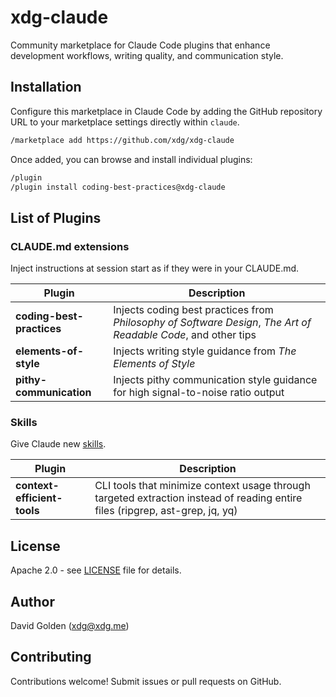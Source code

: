 # xdg-claude

Community marketplace for Claude Code plugins that enhance development workflows, writing quality, and communication style.

## Installation

Configure this marketplace in Claude Code by adding the GitHub repository URL to your marketplace settings directly within `claude`.

```bash
/marketplace add https://github.com/xdg/xdg-claude
```

Once added, you can browse and install individual plugins:

```bash
/plugin
/plugin install coding-best-practices@xdg-claude
```

## List of Plugins

### CLAUDE.md extensions

Inject instructions at session start as if they were in your CLAUDE.md.

| Plugin | Description |
|--------|-------------|
| **coding-best-practices** | Injects coding best practices from *Philosophy of Software Design*, *The Art of Readable Code*, and other tips |
| **elements-of-style** | Injects writing style guidance from *The Elements of Style* |
| **pithy-communication** | Injects pithy communication style guidance for high signal-to-noise ratio output |

### Skills

Give Claude new [skills](https://docs.claude.com/en/docs/claude-code/skills).

| Plugin | Description |
|--------|-------------|
| **context-efficient-tools** | CLI tools that minimize context usage through targeted extraction instead of reading entire files (ripgrep, ast-grep, jq, yq) |

## License

Apache 2.0 - see [LICENSE](LICENSE) file for details.

## Author

David Golden (xdg@xdg.me)

## Contributing

Contributions welcome! Submit issues or pull requests on GitHub.
